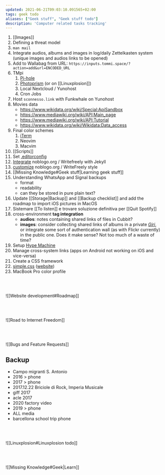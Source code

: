 ```yaml
---
updated: 2021-06-21T09:03:10.091565+02:00
tags: geek todo
aliases: ["Geek stuff", "Geek stuff todo"]
description: 'Computer related tasks tracking'
---
```

1. [[Images]]
1. Defining a threat model
1. `man mail`
1. Integrate audios, albums and images in log/daily Zettelkasten system (unique images and audios links to be opened)
1. Add to Wallabag from URL: `https://inputs.tommi.space/?action=add&url=ENCODED_URL`
1. TMpi
	1. [Pi-hole](https://pi-hole.net 'Network-wide Ad Blocking')
	2. [Photoprism](https://docs.photoprism.org/getting-started/raspberry-pi/ 'Running PhotoPrism on a Raspberry Pi') (or on [[Linuxplosion]])
	3. Local Nextcloud / Yunohost
	4. Cron Jobs
1. Host `sconnesso.link` with Funkwhale on Yunohost
2. Movies data
	- https://www.wikidata.org/wiki/Special:ApiSandbox
	- https://www.mediawiki.org/wiki/API:Main_page
	- https://www.mediawiki.org/wiki/API:Tutorial
	- https://www.wikidata.org/wiki/Wikidata:Data_access
3. Final color schemes
	1. [iTerm](http://www.iterm2colorschemes.com/ "iTerm2 Color Schemes")
	2. Neovim
	3. Macvim
4. [[Scripts]]
5. Set [.editorconfig](https://editorconfig.org/ 'editorconfig')
6. [Integrate](https://github.com/cjeller1592/WriteFreely-API) noblogo.org / Writefreely with Jekyll
7. [customize](https://writefreely.org/docs/latest/writer/css) noblogo.org / WriteFreely style
8. [[Missing Knowledge#Geek stuff|Learning geek stuff]]
9. Understanding WhatsApp and Signal backups
	- format
	- readability
	- can they be stored in pure plain text?
10. Update [[Storage|Backup]] and [[Backup checklist]] and add the roadmap to import iOS pictures in MacOS
11. Sistemare [[To listen]] e trovare soluzione definitiva per [[Quit Spotify]]
12. cross-environment **tag integration**
	- **audios**: notes containing shared links of files in Cubbit?
	- **images**: consider collecting shared links of albums in a private *[Giri](/giri 'Giri')*, or integrate some sort of authentication wall (as with Flickr currently) in the public one. Does it make sense? Not too much of a waste of time?
13. Setup [Hype Machine](https://hypem.com)
14. Manage cross-system links (apps on Android not working on iOS and vice-versa)
15. Create a CSS framework
16. [simple.css](https://github.com/xplosionmind/simple.css) ([website](https://simplecss.org))
17. MacBook Pro color profile

<br>
<br>

![[Website development#Roadmap]]

<br>
<br>

![[Road to Internet Freedom]]

<br>
<br>

![[Bugs and Feature Requests]]

## Backup

- Campo migranti S. Antonio
- 2016 \> phone
- 2017 \> phone
- 2017.12.22 Briciole di Rock, Imperia Musicale
- giff 2017
- acle 2017
- 2020 factory video
- 2019 \> phone
- ALL media
- barcellona school trip phone

<br>
<br>

![[Linuxplosion#Linuxplosion todo]]

<br>
<br>

![[Missing Knowledge#Geek|Learn]]

[Yunohost]: https://yunohost.org/ 'Yunohost'
